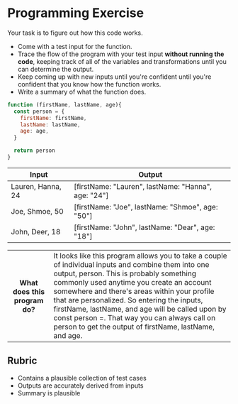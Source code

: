 # Programming Exercise

Your task is to figure out how this code works.

* Come with a test input for the function.
* Trace the flow of the program with your test input **without running the code**, keeping track of all of the variables and transformations until you can determine the output.
* Keep coming up with new inputs until you're confident until you're confident that you know how the function works.
* Write a summary of what the function does.

```js
function (firstName, lastName, age){
  const person = {
    firstName: firstName,
    lastName: lastName,
    age: age,
  }

  return person
}
```

| Input | Output |
| ----- | ------ |
| Lauren, Hanna, 24      |  [firstName: "Lauren", lastName: "Hanna", age: "24"]     | 
|  Joe, Shmoe, 50     |  [firstName: "Joe", lastName: "Shmoe", age: "50"]       | 
|   John, Deer, 18    |  [firstName: "John", lastName: "Dear", age: "18"]        | 

<table>
  <tr>
    <th>What does this program do?</th>
    <td>It looks like this program allows you to take a couple of individual inputs and combine them into one output, person. This is probably something commonly used anytime you create an account somewhere and there's areas within your profile that are personalized. So entering the inputs, firstName, lastName, and age will be called upon by const person =. That way you can always call on person to get the output of firstName, lastName, and age.</td>
  </tr>
</table>

## Rubric

* Contains a plausible collection of test cases
* Outputs are accurately derived from inputs
* Summary is plausible

